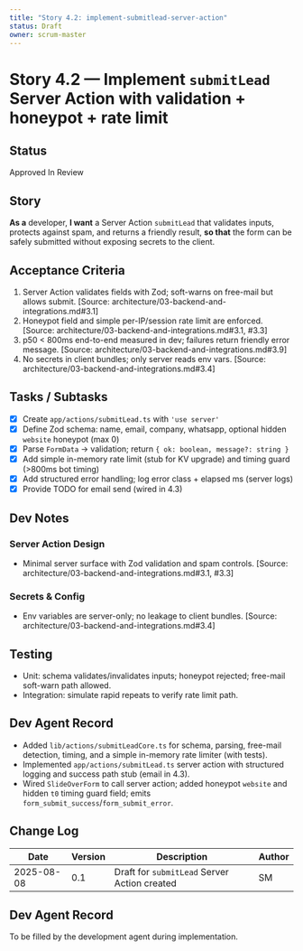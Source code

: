 ```yaml
---
title: "Story 4.2: implement-submitlead-server-action"
status: Draft
owner: scrum-master
---
```


# Story 4.2 — Implement `submitLead` Server Action with validation + honeypot + rate limit

## Status
Approved
In Review

## Story

**As a** developer,
**I want** a Server Action `submitLead` that validates inputs, protects against spam, and returns a friendly result,
**so that** the form can be safely submitted without exposing secrets to the client.

## Acceptance Criteria

1. Server Action validates fields with Zod; soft-warns on free-mail but allows submit. [Source: architecture/03-backend-and-integrations.md#3.1]
2. Honeypot field and simple per-IP/session rate limit are enforced. [Source: architecture/03-backend-and-integrations.md#3.1, #3.3]
3. p50 < 800ms end-to-end measured in dev; failures return friendly error message. [Source: architecture/03-backend-and-integrations.md#3.9]
4. No secrets in client bundles; only server reads env vars. [Source: architecture/03-backend-and-integrations.md#3.4]

## Tasks / Subtasks

- [x] Create `app/actions/submitLead.ts` with `'use server'`
- [x] Define Zod schema: name, email, company, whatsapp, optional hidden `website` honeypot (max 0)
- [x] Parse `FormData` → validation; return `{ ok: boolean, message?: string }`
- [x] Add simple in-memory rate limit (stub for KV upgrade) and timing guard (>800ms bot timing)
- [x] Add structured error handling; log error class + elapsed ms (server logs)
- [x] Provide TODO for email send (wired in 4.3)

## Dev Notes

### Server Action Design

- Minimal server surface with Zod validation and spam controls. [Source: architecture/03-backend-and-integrations.md#3.1, #3.3]

### Secrets & Config

- Env variables are server-only; no leakage to client bundles. [Source: architecture/03-backend-and-integrations.md#3.4]

## Testing

- Unit: schema validates/invalidates inputs; honeypot rejected; free-mail soft-warn path allowed.
- Integration: simulate rapid repeats to verify rate limit path.

## Dev Agent Record
- Added `lib/actions/submitLeadCore.ts` for schema, parsing, free-mail detection, timing, and a simple in-memory rate limiter (with tests).
- Implemented `app/actions/submitLead.ts` server action with structured logging and success path stub (email in 4.3).
- Wired `SlideOverForm` to call server action; added honeypot `website` and hidden `t0` timing guard field; emits `form_submit_success`/`form_submit_error`.

## Change Log

| Date       | Version | Description                                  | Author |
| ---------- | ------- | -------------------------------------------- | ------ |
| 2025-08-08 | 0.1     | Draft for `submitLead` Server Action created | SM     |

## Dev Agent Record

To be filled by the development agent during implementation.
